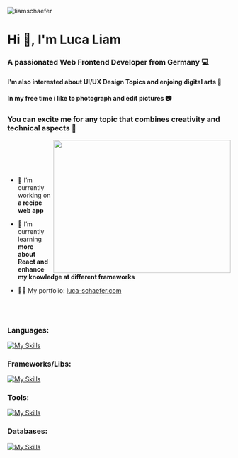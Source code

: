 
<p align="left"> <img src="https://komarev.com/ghpvc/?username=liamschaefer&label=Profile%20views&color=0e75b6&style=flat" alt="liamschaefer" /> </p>
<div>
<h1 align="left">Hi 👋, I'm Luca Liam</h1>
<h3 align="left">A passionated Web Frontend Developer from Germany 💻</h3>
<h4 align="left">I'm also interested about UI/UX Design Topics and enjoing digital arts 🎨 <br></h4> 
<h4 align="left">In my free time i like to photograph and edit pictures 📷<br></h4> 
<h3 align="left"> You can excite me for any topic that combines creativity and technical aspects 🤩</h3>
</div>


<img src="https://static.vecteezy.com/system/resources/previews/019/153/003/original/3d-minimal-programming-icon-coding-screen-web-development-concept-laptop-with-a-coding-screen-and-a-coding-icon-3d-illustration-png.png" width="400" height="300" align="right"/>

<br>
<br>
<br>
<br>

- 🔭 I’m currently working on **a recipe web app**

- 🌱 I’m currently learning **more about React and enhance my knowledge at different frameworks**

- 👨‍💻 My portfolio: [luca-schaefer.com](https://luca-schaefer.com)

<br>
<br>

<h3 align="left">Languages:</h3>

[![My Skills](https://skillicons.dev/icons?i=js,ts,css,sass,html,jquery,java,cs,dotnet&perline=10)](https://skillicons.dev)

<h3 align="left">Frameworks/Libs:</h3>

[![My Skills](https://skillicons.dev/icons?i=react,materialui,tailwind,bootstrap,spring,hibernate&perline=10)](https://skillicons.dev)

<h3 align="left">Tools:</h3>

[![My Skills](https://skillicons.dev/icons?i=git,gitlab,azure,idea,ps,rider,visualstudio,vscode&perline=10)](https://skillicons.dev)

<h3 align="left">Databases:</h3>

[![My Skills](https://skillicons.dev/icons?i=mysql,mongodb)](https://skillicons.dev)













